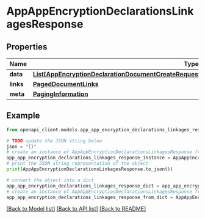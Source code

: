 # AppAppEncryptionDeclarationsLinkagesResponse


## Properties

Name | Type | Description | Notes
------------ | ------------- | ------------- | -------------
**data** | [**List[AppEncryptionDeclarationDocumentCreateRequestDataRelationshipsAppEncryptionDeclarationData]**](AppEncryptionDeclarationDocumentCreateRequestDataRelationshipsAppEncryptionDeclarationData.md) |  | 
**links** | [**PagedDocumentLinks**](PagedDocumentLinks.md) |  | 
**meta** | [**PagingInformation**](PagingInformation.md) |  | [optional] 

## Example

```python
from openapi_client.models.app_app_encryption_declarations_linkages_response import AppAppEncryptionDeclarationsLinkagesResponse

# TODO update the JSON string below
json = "{}"
# create an instance of AppAppEncryptionDeclarationsLinkagesResponse from a JSON string
app_app_encryption_declarations_linkages_response_instance = AppAppEncryptionDeclarationsLinkagesResponse.from_json(json)
# print the JSON string representation of the object
print(AppAppEncryptionDeclarationsLinkagesResponse.to_json())

# convert the object into a dict
app_app_encryption_declarations_linkages_response_dict = app_app_encryption_declarations_linkages_response_instance.to_dict()
# create an instance of AppAppEncryptionDeclarationsLinkagesResponse from a dict
app_app_encryption_declarations_linkages_response_from_dict = AppAppEncryptionDeclarationsLinkagesResponse.from_dict(app_app_encryption_declarations_linkages_response_dict)
```
[[Back to Model list]](../README.md#documentation-for-models) [[Back to API list]](../README.md#documentation-for-api-endpoints) [[Back to README]](../README.md)


